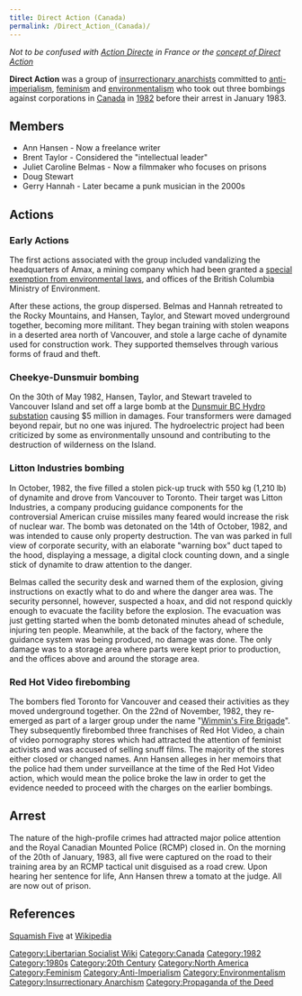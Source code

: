 ```yaml
---
title: Direct Action (Canada)
permalink: /Direct_Action_(Canada)/
---
```


*Not to be confused with [Action Directe](Action_Directe "wikilink") in
France or the [concept of Direct
Action](Direct_Action_(Concept) "wikilink")*

**Direct Action** was a group of [insurrectionary
anarchists](Insurrectionary_Anarchism "wikilink") committed to
[anti-imperialism](Anti-Imperialism "wikilink"),
[feminism](feminism "wikilink") and
[environmentalism](environmentalism "wikilink") who took out three
bombings against corporations in [Canada](Canada "wikilink") in
[1982](Timeline_of_Libertarian_Socialism_in_North_America "wikilink")
before their arrest in January 1983.

## Members

- Ann Hansen - Now a freelance writer
- Brent Taylor - Considered the "intellectual leader"
- Juliet Caroline Belmas - Now a filmmaker who focuses on prisons
- Doug Stewart
- Gerry Hannah - Later became a punk musician in the 2000s

## Actions

### Early Actions

The first actions associated with the group included vandalizing the
headquarters of Amax, a mining company which had been granted a [special
exemption from environmental laws](Regulatory_Capture "wikilink"), and
offices of the British Columbia Ministry of Environment.

After these actions, the group dispersed. Belmas and Hannah retreated to
the Rocky Mountains, and Hansen, Taylor, and Stewart moved underground
together, becoming more militant. They began training with stolen
weapons in a deserted area north of Vancouver, and stole a large cache
of dynamite used for construction work. They supported themselves
through various forms of fraud and theft.

### Cheekye-Dunsmuir bombing

On the 30th of May 1982, Hansen, Taylor, and Stewart traveled to
Vancouver Island and set off a large bomb at the [Dunsmuir BC Hydro
substation](Electricity "wikilink") causing \$5 million in damages. Four
transformers were damaged beyond repair, but no one was injured. The
hydroelectric project had been criticized by some as environmentally
unsound and contributing to the destruction of wilderness on the Island.

### Litton Industries bombing

In October, 1982, the five filled a stolen pick-up truck with 550 kg
(1,210 lb) of dynamite and drove from Vancouver to Toronto. Their target
was Litton Industries, a company producing guidance components for the
controversial American cruise missiles many feared would increase the
risk of nuclear war. The bomb was detonated on the 14th of October,
1982, and was intended to cause only property destruction. The van was
parked in full view of corporate security, with an elaborate "warning
box" duct taped to the hood, displaying a message, a digital clock
counting down, and a single stick of dynamite to draw attention to the
danger.

Belmas called the security desk and warned them of the explosion, giving
instructions on exactly what to do and where the danger area was. The
security personnel, however, suspected a hoax, and did not respond
quickly enough to evacuate the facility before the explosion. The
evacuation was just getting started when the bomb detonated minutes
ahead of schedule, injuring ten people. Meanwhile, at the back of the
factory, where the guidance system was being produced, no damage was
done. The only damage was to a storage area where parts were kept prior
to production, and the offices above and around the storage area.

### Red Hot Video firebombing

The bombers fled Toronto for Vancouver and ceased their activities as
they moved underground together. On the 22nd of November, 1982, they
re-emerged as part of a larger group under the name "[Wimmin's Fire
Brigade](Wimmin's_Fire_Brigade "wikilink")". They subsequently
firebombed three franchises of Red Hot Video, a chain of video
pornography stores which had attracted the attention of feminist
activists and was accused of selling snuff films. The majority of the
stores either closed or changed names. Ann Hansen alleges in her memoirs
that the police had them under surveillance at the time of the Red Hot
Video action, which would mean the police broke the law in order to get
the evidence needed to proceed with the charges on the earlier bombings.

## Arrest

The nature of the high-profile crimes had attracted major police
attention and the Royal Canadian Mounted Police (RCMP) closed in. On the
morning of the 20th of January, 1983, all five were captured on the road
to their training area by an RCMP tactical unit disguised as a road
crew. Upon hearing her sentence for life, Ann Hansen threw a tomato at
the judge. All are now out of prison.

## References

[Squamish Five](https://en.wikipedia.org/wiki/Squamish_Five) at
[Wikipedia](Wikipedia "wikilink")

[Category:Libertarian Socialist
Wiki](Category:Libertarian_Socialist_Wiki "wikilink")
[Category:Canada](Category:Canada "wikilink")
[Category:1982](Category:1982 "wikilink")
[Category:1980s](Category:1980s "wikilink") [Category:20th
Century](Category:20th_Century "wikilink") [Category:North
America](Category:North_America "wikilink")
[Category:Feminism](Category:Feminism "wikilink")
[Category:Anti-Imperialism](Category:Anti-Imperialism "wikilink")
[Category:Environmentalism](Category:Environmentalism "wikilink")
[Category:Insurrectionary
Anarchism](Category:Insurrectionary_Anarchism "wikilink")
[Category:Propaganda of the
Deed](Category:Propaganda_of_the_Deed "wikilink")